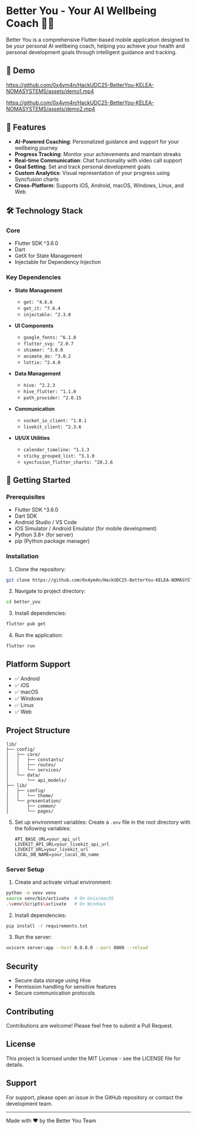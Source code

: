 # Better You - Your AI Wellbeing Coach 🧘‍♂️

Better You is a comprehensive Flutter-based mobile application designed to be your personal AI wellbeing coach, helping you achieve your health and personal development goals through intelligent guidance and tracking.

## 📱 Demo

https://github.com/0x4ym4n/HackUDC25-BetterYou-KELEA-NOMASYSTEMS/assets/demo1.mp4

https://github.com/0x4ym4n/HackUDC25-BetterYou-KELEA-NOMASYSTEMS/assets/demo2.mp4

## 🌟 Features

- **AI-Powered Coaching**: Personalized guidance and support for your wellbeing journey
- **Progress Tracking**: Monitor your achievements and maintain streaks
- **Real-time Communication**: Chat functionality with video call support
- **Goal Setting**: Set and track personal development goals
- **Custom Analytics**: Visual representation of your progress using Syncfusion charts
- **Cross-Platform**: Supports iOS, Android, macOS, Windows, Linux, and Web

## 🛠 Technology Stack

### Core
- Flutter SDK ^3.6.0
- Dart
- GetX for State Management
- Injectable for Dependency Injection

### Key Dependencies
- **State Management**
  - `get: ^4.6.6`
  - `get_it: ^7.6.4`
  - `injectable: ^2.3.0`

- **UI Components**
  - `google_fonts: ^6.1.0`
  - `flutter_svg: ^2.0.7`
  - `shimmer: ^3.0.0`
  - `animate_do: ^3.0.2`
  - `lottie: ^2.4.0`

- **Data Management**
  - `hive: ^2.2.3`
  - `hive_flutter: ^1.1.0`
  - `path_provider: ^2.0.15`

- **Communication**
  - `socket_io_client: ^1.0.1`
  - `livekit_client: ^2.3.6`

- **UI/UX Utilities**
  - `calendar_timeline: ^1.1.3`
  - `sticky_grouped_list: ^3.1.0`
  - `syncfusion_flutter_charts: ^28.2.6`

## 🚀 Getting Started

### Prerequisites
- Flutter SDK ^3.6.0
- Dart SDK
- Android Studio / VS Code
- iOS Simulator / Android Emulator (for mobile development)
- Python 3.8+ (for server)
- pip (Python package manager)


### Installation

1. Clone the repository:
```bash
git clone https://github.com/0x4ym4n/HackUDC25-BetterYou-KELEA-NOMASYSTEMS.git
```

2. Navigate to project directory:
```bash
cd better_you
```

3. Install dependencies:
```bash
flutter pub get
```

4. Run the application:
```bash
flutter run
```

## Platform Support

- ✅ Android
- ✅ iOS
- ✅ macOS
- ✅ Windows
- ✅ Linux
- ✅ Web

## Project Structure

```
lib/
├── config/
│   ├── core/
│   │   ├── constants/
│   │   ├── routes/
│   │   └── services/
│   └── data/
│       └── api_models/
├── lib/
│   ├── config/
│   │   └── theme/
│   └── presentation/
│       ├── common/
│       └── pages/
```

5. Set up environment variables:
   Create a `.env` file in the root directory with the following variables:
   ```
   API_BASE_URL=your_api_url
   LIVEKIT_API_URL=your_livekit_api_url
   LIVEKIT_URL=your_livekit_url
   LOCAL_DB_NAME=your_local_db_name
   ```

### Server Setup

1. Create and activate virtual environment:
```bash
python -m venv venv
source venv/bin/activate  # On Unix/macOS
.\venv\Scripts\activate   # On Windows
```

2. Install dependencies:
```bash
pip install -r requirements.txt
```

3. Run the server:
```bash
uvicorn server:app --host 0.0.0.0 --port 8000 --reload
```

## Security

- Secure data storage using Hive
- Permission handling for sensitive features
- Secure communication protocols

## Contributing

Contributions are welcome! Please feel free to submit a Pull Request.

## License

This project is licensed under the MIT License - see the LICENSE file for details.

## Support

For support, please open an issue in the GitHub repository or contact the development team.

---

Made with ❤️ by the Better You Team